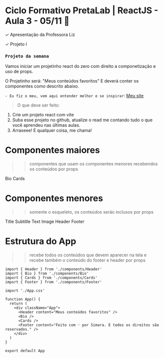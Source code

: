 # Ciclo Formativo PretaLab | ReactJS  - Aula 3 - 05/11 🚀 

✓  Apresentação da Professora Liz

✓  Projeto I

### `Projeto da semana` 
Vamos iniciar um projetinho react do zero com direito a componetização e uso de props.

O Projetinho será: "Meus conteúdos favoritos"
E deverá conter os componentes como descrito abaixo.

`- Eu fiz o meu, vem aqui entender melhor e se inspirar`: [Meu site](https://projeto-react1.netlify.app/) 

> O que deve ser feito:
1) Crie um projeto react com vite
2) Suba esse projeto no github, atualize o read me contando tudo o que você aprendeu nas últimas aulas. 
3) Arraseee! E qualquer coisa, me chama!

# Componentes maiores
>> componentes que usam os componentes menores recebendos os conteúdos por props

Bio 
Cards

# Componentes menores

>> somente o esqueleto, os conteúdos serão inclusos por props

Title 
Subtitle
Text
Image
Header
Footer

# Estrutura do App

>> recebe todos os conteúdos que devem aparecer na tela e recebe também o conteúdo do footer e header por props


```
import { Header } from './components/Header'
import { Bio } from './components/Bio'
import { Cards } from './components/Cards'
import { Footer } from './components/Footer'

import './App.css'

function App() {
  return (
    <div className="App">
      <Header content="Meus conteúdos favoritos" />
      <Bio />
      <Cards />
      <Footer content="Feito com ♡ por Simara. E todos os direitos são reservados." />
    </div>
  )
}

export default App
```
